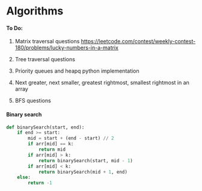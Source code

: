 # Algorithms

#### To Do:
1. Matrix traversal questions
https://leetcode.com/contest/weekly-contest-180/problems/lucky-numbers-in-a-matrix

2. Tree traversal questions

3. Priority queues and heapq python implementation

4. Next greater, next smaller, greatest rightmost, smallest rightmost in an array

5. BFS questions


#### Binary search 

```py
def binarySearch(start, end):
    if end >= start:
        mid = start + (end - start) // 2
        if arr[mid] == k:
            return mid
        if arr[mid] > k:
            return binarySearch(start, mid - 1)
        if arr[mid] < k:
            return binarySearch(mid + 1, end)
    else:
        return -1
```